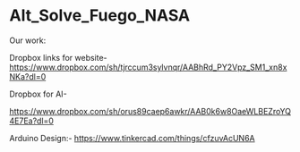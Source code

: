 # Alt_Solve_Fuego_NASA

Our work:

   Dropbox links for website- https://www.dropbox.com/sh/tjrccum3sylvnqr/AABhRd_PY2Vpz_SM1_xn8xNKa?dl=0

   Dropbox for AI-

https://www.dropbox.com/sh/orus89caep6awkr/AAB0k6w8OaeWLBEZroYQ4E7Ea?dl=0 

   Arduino Design:- https://www.tinkercad.com/things/cfzuvAcUN6A 
